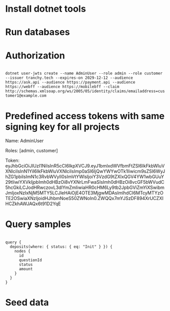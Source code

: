 # Install dotnet tools

# Run databases

# Authorization

<code>
dotnet user-jwts create --name AdminUser --role admin --role customer --issuer tranchy.tech --expires-on 2029-12-12 --audience https://ask.api --audience https://payment.api --audience https://webff --audience https://mobilebff --claim http://schemas.xmlsoap.org/ws/2005/05/identity/claims/emailaddress=customer1@example.com
</code>

# Predefined access tokens with same signing key for all projects
Name: AdminUser

Roles: [admin, customer]

Token: eyJhbGciOiJIUzI1NiIsInR5cCI6IkpXVCJ9.eyJ1bmlxdWVfbmFtZSI6IkFkbWluVXNlciIsInN1YiI6IkFkbWluVXNlciIsImp0aSI6IjQwYWYwOTk1Iiwicm9sZSI6WyJhZG1pbiIsImN1c3RvbWVyIl0sImVtYWlsIjoiY3VzdG9tZXIxQGV4YW1wbGUuY29tIiwiYXVkIjpbImh0dHBzOi8vYXNrLmFwaSIsImh0dHBzOi8vcGF5bWVudC5hcGkiLCJodHRwczovL3dlYmZmIiwiaHR0cHM6Ly9tb2JpbGViZmYiXSwibmJmIjoxNzIxNjM5MTY5LCJleHAiOjE4OTE3MjgwMDAsImlhdCI6MTcyMTYzOTE2OSwiaXNzIjoidHJhbmNoeS50ZWNoIn0.ZWQQx7mYJSzDF894XrUCZXIHCZkhAWJAQx6t91D2YqE

# Query samples

<code>
query {
  deposits(where: { status: { eq: "Init" } }) {
    nodes {
      id
      questionId
      status
      amount
    }
  }
}
</code>

# Seed data